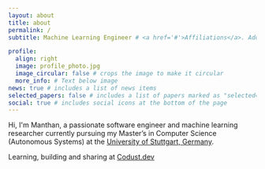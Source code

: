 ```yaml
---
layout: about
title: about
permalink: /
subtitle: Machine Learning Engineer # <a href='#'>Affiliations</a>. Address. Contacts. Motto. Etc.

profile:
  align: right
  image: profile_photo.jpg
  image_circular: false # crops the image to make it circular
  more_info: # Text below image
news: true # includes a list of news items
selected_papers: false # includes a list of papers marked as "selected={true}"
social: true # includes social icons at the bottom of the page
---
```


Hi, I'm Manthan, a passionate software engineer and machine learning researcher currently pursuing my Master’s in Computer Science (Autonomous Systems) at the [University of Stuttgart, Germany](https://www.uni-stuttgart.de/en/). 

Learning, building and sharing at [Codust.dev](https://codust.dev)